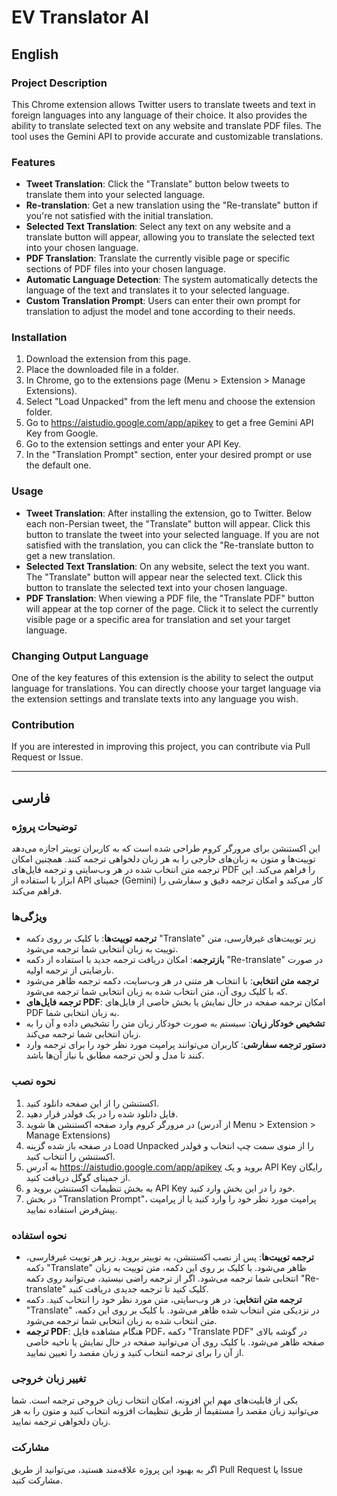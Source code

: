 # EV Translator AI

## English

### Project Description
This Chrome extension allows Twitter users to translate tweets and text in foreign languages into any language of their choice. It also provides the ability to translate selected text on any website and translate PDF files. The tool uses the Gemini API to provide accurate and customizable translations.

### Features
- **Tweet Translation**: Click the "Translate" button below tweets to translate them into your selected language.
- **Re-translation**: Get a new translation using the "Re-translate" button if you're not satisfied with the initial translation.
- **Selected Text Translation**: Select any text on any website and a translate button will appear, allowing you to translate the selected text into your chosen language.
- **PDF Translation**: Translate the currently visible page or specific sections of PDF files into your chosen language.
- **Automatic Language Detection**: The system automatically detects the language of the text and translates it to your selected language.
- **Custom Translation Prompt**: Users can enter their own prompt for translation to adjust the model and tone according to their needs.

### Installation
1. Download the extension from this page.
2. Place the downloaded file in a folder.
3. In Chrome, go to the extensions page (Menu > Extension > Manage Extensions).
4. Select "Load Unpacked" from the left menu and choose the extension folder.
5. Go to https://aistudio.google.com/app/apikey to get a free Gemini API Key from Google.
6. Go to the extension settings and enter your API Key.
7. In the "Translation Prompt" section, enter your desired prompt or use the default one.

### Usage
- **Tweet Translation**: After installing the extension, go to Twitter. Below each non-Persian tweet, the "Translate" button will appear. Click this button to translate the tweet into your selected language. If you are not satisfied with the translation, you can click the "Re-translate button to get a new translation.
- **Selected Text Translation**: On any website, select the text you want. The "Translate" button will appear near the selected text. Click this button to translate the selected text into your chosen language.
- **PDF Translation**: When viewing a PDF file, the "Translate PDF" button will appear at the top corner of the page. Click it to select the currently visible page or a specific area for translation and set your target language.

### Changing Output Language
One of the key features of this extension is the ability to select the output language for translations. You can directly choose your target language via the extension settings and translate texts into any language you wish.

### Contribution
If you are interested in improving this project, you can contribute via Pull Request or Issue.

---

## فارسی

### توضیحات پروژه
این اکستنشن برای مرورگر کروم طراحی شده است که به کاربران توییتر اجازه می‌دهد توییت‌ها و متون به زبان‌های خارجی را به هر زبان دلخواهی ترجمه کنند. همچنین امکان ترجمه متن انتخاب شده در هر وب‌سایتی و ترجمه فایل‌های PDF را فراهم می‌کند. این ابزار با استفاده از API جمینای (Gemini) کار می‌کند و امکان ترجمه دقیق و سفارشی را فراهم می‌کند.

### ویژگی‌ها
- **ترجمه توییت‌ها**: با کلیک بر روی دکمه "Translate" زیر توییت‌های غیرفارسی، متن توییت به زبان انتخابی شما ترجمه می‌شود.
- **بازترجمه**: امکان دریافت ترجمه جدید با استفاده از دکمه "Re-translate" در صورت نارضایتی از ترجمه اولیه.
- **ترجمه متن انتخابی**: با انتخاب هر متنی در هر وب‌سایت، دکمه ترجمه ظاهر می‌شود که با کلیک روی آن، متن انتخاب شده به زبان انتخابی شما ترجمه می‌شود.
- **ترجمه فایل‌های PDF**: امکان ترجمه صفحه در حال نمایش یا بخش خاصی از فایل‌های PDF به زبان انتخابی شما.
- **تشخیص خودکار زبان**: سیستم به صورت خودکار زبان متن را تشخیص داده و آن را به زبان انتخابی شما ترجمه می‌کند.
- **دستور ترجمه سفارشی**: کاربران می‌توانند پرامپت مورد نظر خود را برای ترجمه وارد کنند تا مدل و لحن ترجمه مطابق با نیاز آن‌ها باشد.

### نحوه نصب
1. اکستنشن را از این صفحه دانلود کنید.
2. فایل دانلود شده را در یک فولدر قرار دهید.
3. در مرورگر کروم وارد صفحه اکستنشن ها شوید (از آدرس Menu > Extension > Manage Extensions)
4. در صفحه باز شده گزینه Load Unpacked را از منوی سمت چپ انتخاب و فولدر اکستنشن را انتخاب کنید.
5. به آدرس https://aistudio.google.com/app/apikey بروید و یک API Key رایگان از جمینای گوگل دریافت کنید.
6. به بخش تنظیمات اکستنشن بروید و API Key خود را در این بخش وارد کنید.
7. در بخش "Translation Prompt"، پرامپت مورد نظر خود را وارد کنید یا از پرامپت پیش‌فرض استفاده نمایید.

### نحوه استفاده
- **ترجمه توییت‌ها**: پس از نصب اکستنشن، به توییتر بروید. زیر هر توییت غیرفارسی، دکمه "Translate" ظاهر می‌شود. با کلیک بر روی این دکمه، متن توییت به زبان انتخابی شما ترجمه می‌شود. اگر از ترجمه راضی نیستید، می‌توانید روی دکمه "Re-translate" کلیک کنید تا ترجمه جدیدی دریافت کنید.
- **ترجمه متن انتخابی**: در هر وب‌سایتی، متن مورد نظر خود را انتخاب کنید. دکمه "Translate" در نزدیکی متن انتخاب شده ظاهر می‌شود. با کلیک بر روی این دکمه، متن انتخاب شده به زبان انتخابی شما ترجمه می‌شود.
- **ترجمه PDF**: هنگام مشاهده فایل PDF، دکمه "Translate PDF" در گوشه بالای صفحه ظاهر می‌شود. با کلیک روی آن می‌توانید صفحه در حال نمایش یا ناحیه خاصی از آن را برای ترجمه انتخاب کنید و زبان مقصد را تعیین نمایید.

### تغییر زبان خروجی
یکی از قابلیت‌های مهم این افزونه، امکان انتخاب زبان خروجی ترجمه است. شما می‌توانید زبان مقصد را مستقیماً از طریق تنظیمات افزونه انتخاب کنید و متون را به هر زبان دلخواهی ترجمه نمایید.

### مشارکت
اگر به بهبود این پروژه علاقه‌مند هستید، می‌توانید از طریق Pull Request یا Issue مشارکت کنید.
